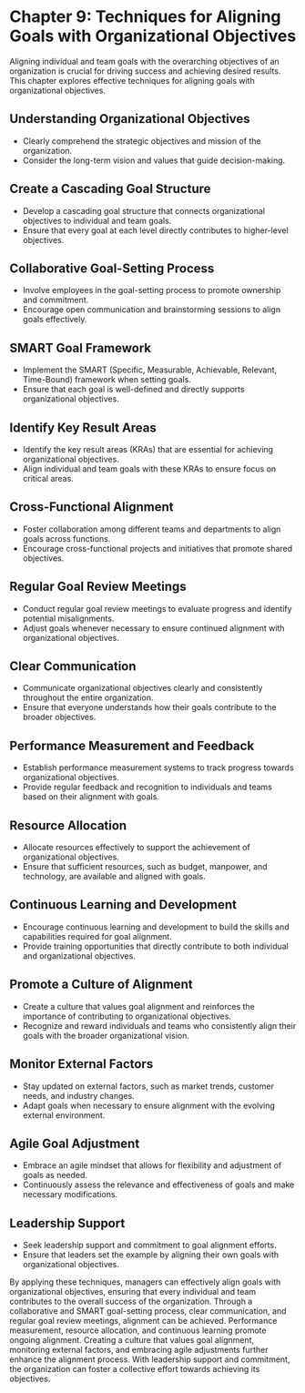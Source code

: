 Chapter 9: Techniques for Aligning Goals with Organizational Objectives
=======================================================================

Aligning individual and team goals with the overarching objectives of an organization is crucial for driving success and achieving desired results. This chapter explores effective techniques for aligning goals with organizational objectives.

**Understanding Organizational Objectives**
-------------------------------------------

* Clearly comprehend the strategic objectives and mission of the organization.
* Consider the long-term vision and values that guide decision-making.

**Create a Cascading Goal Structure**
-------------------------------------

* Develop a cascading goal structure that connects organizational objectives to individual and team goals.
* Ensure that every goal at each level directly contributes to higher-level objectives.

**Collaborative Goal-Setting Process**
--------------------------------------

* Involve employees in the goal-setting process to promote ownership and commitment.
* Encourage open communication and brainstorming sessions to align goals effectively.

**SMART Goal Framework**
------------------------

* Implement the SMART (Specific, Measurable, Achievable, Relevant, Time-Bound) framework when setting goals.
* Ensure that each goal is well-defined and directly supports organizational objectives.

**Identify Key Result Areas**
-----------------------------

* Identify the key result areas (KRAs) that are essential for achieving organizational objectives.
* Align individual and team goals with these KRAs to ensure focus on critical areas.

**Cross-Functional Alignment**
------------------------------

* Foster collaboration among different teams and departments to align goals across functions.
* Encourage cross-functional projects and initiatives that promote shared objectives.

**Regular Goal Review Meetings**
--------------------------------

* Conduct regular goal review meetings to evaluate progress and identify potential misalignments.
* Adjust goals whenever necessary to ensure continued alignment with organizational objectives.

**Clear Communication**
-----------------------

* Communicate organizational objectives clearly and consistently throughout the entire organization.
* Ensure that everyone understands how their goals contribute to the broader objectives.

**Performance Measurement and Feedback**
----------------------------------------

* Establish performance measurement systems to track progress towards organizational objectives.
* Provide regular feedback and recognition to individuals and teams based on their alignment with goals.

**Resource Allocation**
-----------------------

* Allocate resources effectively to support the achievement of organizational objectives.
* Ensure that sufficient resources, such as budget, manpower, and technology, are available and aligned with goals.

**Continuous Learning and Development**
---------------------------------------

* Encourage continuous learning and development to build the skills and capabilities required for goal alignment.
* Provide training opportunities that directly contribute to both individual and organizational objectives.

**Promote a Culture of Alignment**
----------------------------------

* Create a culture that values goal alignment and reinforces the importance of contributing to organizational objectives.
* Recognize and reward individuals and teams who consistently align their goals with the broader organizational vision.

**Monitor External Factors**
----------------------------

* Stay updated on external factors, such as market trends, customer needs, and industry changes.
* Adapt goals when necessary to ensure alignment with the evolving external environment.

**Agile Goal Adjustment**
-------------------------

* Embrace an agile mindset that allows for flexibility and adjustment of goals as needed.
* Continuously assess the relevance and effectiveness of goals and make necessary modifications.

**Leadership Support**
----------------------

* Seek leadership support and commitment to goal alignment efforts.
* Ensure that leaders set the example by aligning their own goals with organizational objectives.

By applying these techniques, managers can effectively align goals with organizational objectives, ensuring that every individual and team contributes to the overall success of the organization. Through a collaborative and SMART goal-setting process, clear communication, and regular goal review meetings, alignment can be achieved. Performance measurement, resource allocation, and continuous learning promote ongoing alignment. Creating a culture that values goal alignment, monitoring external factors, and embracing agile adjustments further enhance the alignment process. With leadership support and commitment, the organization can foster a collective effort towards achieving its objectives.
